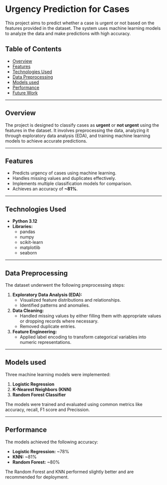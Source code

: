 # Urgency Prediction for Cases

This project aims to predict whether a case is urgent or not based on the features provided in the dataset. The system uses machine learning models to analyze the data and make predictions with high accuracy.

## Table of Contents
- [Overview](#overview)
- [Features](#features)
- [Technologies Used](#technologies-used)
- [Data Preprocessing](#data-preprocessing)
- [Models used](#models-used)
- [Performance](#performance)
- [Future Work](#future-work)

---

## Overview

The project is designed to classify cases as **urgent** or **not urgent** using the features in the dataset. It involves preprocessing the data, analyzing it through exploratory data analysis (EDA), and training machine learning models to achieve accurate predictions.

---

## Features

- Predicts urgency of cases using machine learning.
- Handles missing values and duplicates effectively.
- Implements multiple classification models for comparison.
- Achieves an accuracy of **~81%**.

---

## Technologies Used

- **Python 3.12**
- **Libraries:**
  - pandas
  - numpy
  - scikit-learn
  - matplotlib
  - seaborn

---

## Data Preprocessing

The dataset underwent the following preprocessing steps:
1. **Exploratory Data Analysis (EDA):** 
   - Visualized feature distributions and relationships.
   - Identified patterns and anomalies.
2. **Data Cleaning:**
   - Handled missing values by either filling them with appropriate values or dropping records where necessary.
   - Removed duplicate entries.
3. **Feature Engineering:**
   - Applied label encoding to transform categorical variables into numeric representations.

---

## Models used

Three machine learning models were implemented:
1. **Logistic Regression**
2. **K-Nearest Neighbors (KNN)**
3. **Random Forest Classifier**

The models were trained and evaluated using common metrics like accuracy, recall, F1 score and Precission.

---


## Performance

The models achieved the following accuracy:
- **Logistic Regression:** ~78%
- **KNN:** ~81%
- **Random Forest:** ~80%

The Random Forest and KNN performed slightly better and are recommended for deployment.


